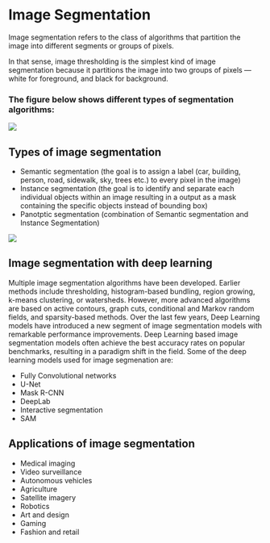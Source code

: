 # Image Segmentation

Image segmentation refers to the class of algorithms that partition the image into different segments or groups of pixels.

In that sense, image thresholding is the simplest kind of image segmentation because it partitions the image into two groups of pixels — white for foreground, and black for background.

### The figure below shows different types of segmentation algorithms:
![](https://learnopencv.com/wp-content/uploads/2020/06/segmentation_methods-1.png)

## Types of image segmentation
- Semantic segmentation (the goal is to assign a label (car, building, person, road, sidewalk, sky, trees etc.) to every pixel in the image)
- Instance segmentation (the goal is to identify and separate each individual objects within an image resulting in a output as a mask containing the specific objects instead of bounding box)
- Panotptic segmentation (combination of Semantic segmentation and Instance Segmentation)

![](https://mindy-support.com/wp-content/uploads/2022/10/types-of-image-segmentation-1.jpg)

## Image segmentation with deep learning

Multiple image segmentation algorithms have been developed. Earlier methods include thresholding, histogram-based bundling, region growing, k-means clustering, or watersheds. However, more advanced algorithms are based on active contours, graph cuts, conditional and Markov random fields, and sparsity-based methods. Over the last few years, Deep Learning models have introduced a new segment of image segmentation models with remarkable performance improvements. Deep Learning based image segmentation models often achieve the best accuracy rates on popular benchmarks, resulting in a paradigm shift in the field. 
Some of the deep learning models used for image segmenation are:
- Fully Convolutional networks
- U-Net
- Mask R-CNN
- DeepLab
- Interactive segmentation
- SAM

## Applications of image segmentation
- Medical imaging
- Video surveillance
- Autonomous vehicles
- Agriculture
- Satellite imagery
- Robotics
- Art and design
- Gaming
- Fashion and retail






